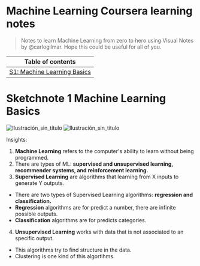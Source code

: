 # Machine Learning Coursera learning notes

> Notes to learn Machine Learning from zero to hero using Visual Notes by @carlogilmar. Hope this could be useful for all of you.

|Table of contents|
|:-------------:|
|[S1: Machine Learning Basics](#sketchnote-1)|

# Sketchnote 1 Machine Learning Basics

![Ilustración_sin_título](https://github.com/carlogilmar/ml_study_group/assets/17634377/c60be561-1ae5-4d6e-8168-34babab087f2)
![Ilustración_sin_título](https://github.com/carlogilmar/ml_study_group/assets/17634377/bc4f80f4-5fb5-495e-ba23-713fc73d19e9)


Insights:
1. **Machine Learning** refers to the computer's ability to learn without being programmed.
2. There are types of ML: **supervised and unsupervised learning, recommender systems, and reinforcement learning.**
3. **Supervised Learning** are algorithms that learning from X inputs to generate Y outputs.
  - There are two types of Supervised Learning algorithms: **regression and classification.**
  - **Regression** algorithms are for predict a number, there are infinite possible outputs.
  - **Classification** algorithms are for predicts categories.
4. **Unsupervised Learning** works with data that is not associated to an specific output.
  - This algorithms try to find structure in the data.
  - Clustering is one kind of this algortihms.
